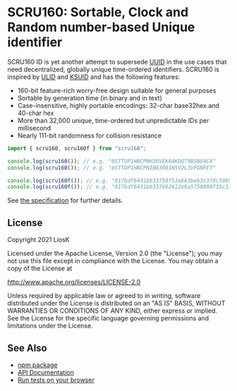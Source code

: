 # SCRU160: Sortable, Clock and Random number-based Unique identifier

SCRU160 ID is yet another attempt to supersede [UUID] in the use cases that need
decentralized, globally unique time-ordered identifiers. SCRU160 is inspired by
[ULID] and [KSUID] and has the following features:

- 160-bit feature-rich worry-free design suitable for general purposes
- Sortable by generation time (in binary and in text)
- Case-insensitive, highly portable encodings: 32-char base32hex and 40-char hex
- More than 32,000 unique, time-ordered but unpredictable IDs per millisecond
- Nearly 111-bit randomness for collision resistance

```javascript
import { scru160, scru160f } from "scru160";

console.log(scru160()); // e.g. "05TTUP1HNCPNH30VEK64KDQT9BSNU4C4"
console.log(scru160()); // e.g. "05TTUP1HNCPNIB63R8IN5V2L3VFGNFET"

console.log(scru160f()); // e.g. "017bdf6431bb33750751eb63beb3c3f8c5969d86"
console.log(scru160f()); // e.g. "017bdf6431bb337662412e6a5758890735c33c2b"
```

See [the specification] for further details.

[uuid]: https://en.wikipedia.org/wiki/Universally_unique_identifier
[ulid]: https://github.com/ulid/spec
[ksuid]: https://github.com/segmentio/ksuid
[the specification]: https://github.com/scru160/spec

## License

Copyright 2021 LiosK

Licensed under the Apache License, Version 2.0 (the "License"); you may not use
this file except in compliance with the License. You may obtain a copy of the
License at

http://www.apache.org/licenses/LICENSE-2.0

Unless required by applicable law or agreed to in writing, software distributed
under the License is distributed on an "AS IS" BASIS, WITHOUT WARRANTIES OR
CONDITIONS OF ANY KIND, either express or implied. See the License for the
specific language governing permissions and limitations under the License.

## See Also

- [npm package](https://www.npmjs.com/package/scru160)
- [API Documentation](https://scru160.github.io/javascript/docs/)
- [Run tests on your browser](https://scru160.github.io/javascript/test/)
